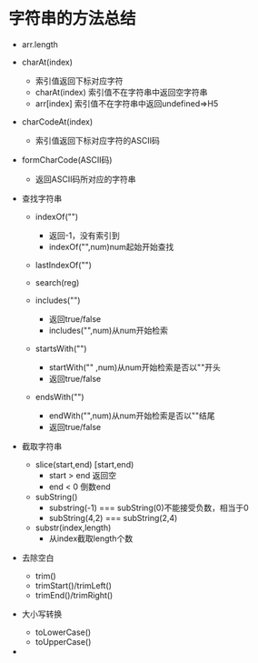 # 字符串的方法总结

* arr.length
* charAt(index)

  * 索引值返回下标对应字符
  * charAt(index) 索引值不在字符串中返回空字符串
  * arr[index]       索引值不在字符串中返回undefined=>H5
* charCodeAt(index)

  * 索引值返回下标对应字符的ASCII码
* formCharCode(ASCII码)

  * 返回ASCII码所对应的字符串
* 查找字符串

  * indexOf("")
    * 返回-1，没有索引到
    * indexOf("",num)num起始开始查找

  * lastIndexOf("")
  * search(reg)
  * includes("")
    * 返回true/false
    * includes("",num)从num开始检索
  * startsWith("")
    * startWith("" ,num)从num开始检索是否以""开头
    * 返回true/false
  * endsWith("")
    * endWith("",num)从num开始检索是否以""结尾
    * 返回true/false
* 截取字符串
  * slice(start,end)    [start,end)
    * start > end           返回空
    * end < 0                 倒数end
  * subString()
    * substring(-1) === subString(0)不能接受负数，相当于0
    * subString(4,2) === subString(2,4)
  * substr(index,length)
    * 从index截取length个数

* 去除空白
  * trim()
  * trimStart()/trimLeft()
  * trimEnd()/trimRight()
* 大小写转换
  * toLowerCase()
  * toUpperCase()
* 

